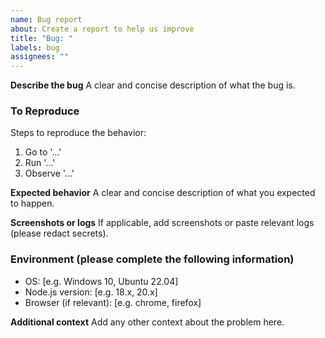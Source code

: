 ```yaml
---
name: Bug report
about: Create a report to help us improve
title: "Bug: "
labels: bug
assignees: ""
---
```


**Describe the bug**
A clear and concise description of what the bug is.

### To Reproduce

Steps to reproduce the behavior:

1. Go to '...'
2. Run '...'
3. Observe '...'

**Expected behavior**
A clear and concise description of what you expected to happen.

**Screenshots or logs**
If applicable, add screenshots or paste relevant logs (please redact secrets).

### Environment (please complete the following information)

- OS: [e.g. Windows 10, Ubuntu 22.04]
- Node.js version: [e.g. 18.x, 20.x]
- Browser (if relevant): [e.g. chrome, firefox]

**Additional context**
Add any other context about the problem here.
